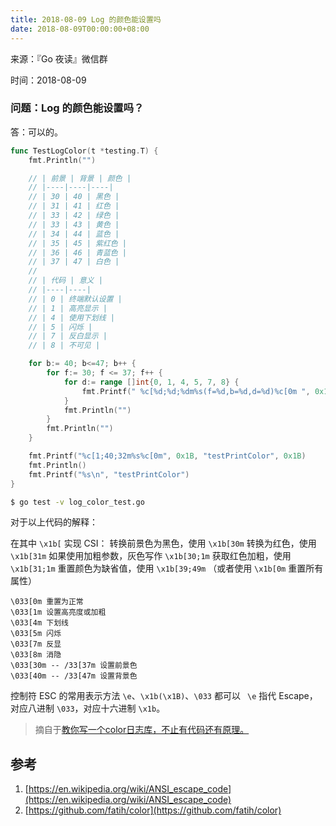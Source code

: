 ```yaml
---
title: 2018-08-09 Log 的颜色能设置吗
date: 2018-08-09T00:00:00+08:00
---
```

来源：『Go 夜读』微信群

时间：2018-08-09

### 问题：Log 的颜色能设置吗？

答：可以的。

```go
func TestLogColor(t *testing.T) {
	fmt.Println("")

	// | 前景 | 背景 | 颜色 |
	// |----|----|----|
	// | 30 | 40 | 黑色 |
	// | 31 | 41 | 红色 |
	// | 33 | 42 | 绿色 |
	// | 33 | 43 | 黄色 |
	// | 34 | 44 | 蓝色 |
	// | 35 | 45 | 紫红色 |
	// | 36 | 46 | 青蓝色 |
	// | 37 | 47 | 白色 |
	//
	// | 代码 | 意义 |
	// |----|----|
	// | 0 | 终端默认设置 |
	// | 1 | 高亮显示 |
	// | 4 | 使用下划线 |
	// | 5 | 闪烁 |
	// | 7 | 反白显示 |
	// | 8 | 不可见 |

	for b:= 40; b<=47; b++ {
		for f:= 30; f <= 37; f++ {
			for d:= range []int{0, 1, 4, 5, 7, 8} {
				fmt.Printf(" %c[%d;%d;%dm%s(f=%d,b=%d,d=%d)%c[0m ", 0x1B, d, b, f, "", f, b, d, 0x1B)
			}
			fmt.Println("")
		}
		fmt.Println("")
	}

	fmt.Printf("%c[1;40;32m%s%c[0m", 0x1B, "testPrintColor", 0x1B)
	fmt.Println()
	fmt.Printf("%s\n", "testPrintColor")
}
```

```sh
$ go test -v log_color_test.go
```

对于以上代码的解释：

在其中 `\x1b[` 实现 CSI： 
转换前景色为黑色，使用 `\x1b[30m` 
转换为红色，使用 `\x1b[31m` 
如果使用加粗参数，灰色写作 `\x1b[30;1m` 
获取红色加粗，使用 `\x1b[31;1m` 
重置颜色为缺省值，使用 `\x1b[39;49m` （或者使用 `\x1b[0m` 重置所有属性） 

```
\033[0m 重置为正常 
\033[1m 设置高亮度或加粗 
\033[4m 下划线 
\033[5m 闪烁 
\033[7m 反显 
\033[8m 消隐 
\033[30m -- /33[37m 设置前景色 
\033[40m -- /33[47m 设置背景色 
```

控制符 ESC 的常用表示方法 `\e`、`\x1b(\x1B)`、`\033` 都可以 `
\e` 指代 Escape，对应八进制 `\033`，对应十六进制 `\x1b`。

>摘自于[教你写一个color日志库，不止有代码还有原理。](https://www.zybuluo.com/aliasliyu4/note/612147)

## 参考

1. [https://en.wikipedia.org/wiki/ANSI_escape_code](https://en.wikipedia.org/wiki/ANSI_escape_code)
2. [https://github.com/fatih/color](https://github.com/fatih/color)
